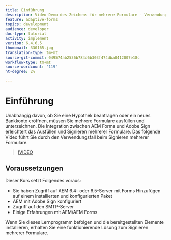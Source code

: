 ```yaml
---
title: Einführung
description: Video-Demo des Zeichens für mehrere Formulare - Verwendungsfall
feature: adaptive-forms
topics: development
audience: developer
doc-type: tutorial
activity: implement
version: 6.4,6.5
thumbnail: 330165.jpg
translation-type: tm+mt
source-git-commit: 049574ab2536b784d6b303f474dba0412007e18c
workflow-type: tm+mt
source-wordcount: '119'
ht-degree: 2%

---
```


# Einführung

Unabhängig davon, ob Sie eine Hypothek beantragen oder ein neues Bankkonto eröffnen, müssen Sie mehrere Formulare ausfüllen und unterzeichnen. Die Integration zwischen AEM Forms und Adobe Sign erleichtert das Ausfüllen und Signieren mehrerer Formulare.
Das folgende Video führt Sie durch den Verwendungsfall beim Signieren mehrerer Formulare.

>[!VIDEO](https://video.tv.adobe.com/v/330165?quality=9&learn=on)

## Voraussetzungen

Dieser Kurs setzt Folgendes voraus:

* Sie haben Zugriff auf AEM 6.4- oder 6.5-Server mit Forms Hinzufügen auf einem installierten und konfigurierten Paket
* AEM mit Adobe Sign konfiguriert
* Zugriff auf den SMTP-Server
* Einige Erfahrungen mit AEM/AEM Forms

Wenn Sie dieses Lernprogramm befolgen und die bereitgestellten Elemente installieren, erhalten Sie eine funktionierende Lösung zum Signieren mehrerer Formulare.